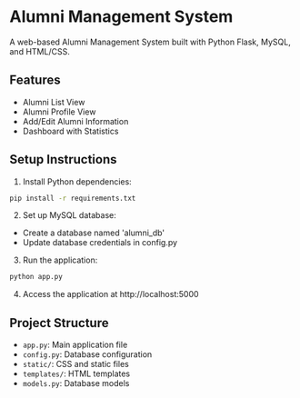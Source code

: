 # Alumni Management System

A web-based Alumni Management System built with Python Flask, MySQL, and HTML/CSS.

## Features
- Alumni List View
- Alumni Profile View
- Add/Edit Alumni Information
- Dashboard with Statistics

## Setup Instructions

1. Install Python dependencies:
```bash
pip install -r requirements.txt
```

2. Set up MySQL database:
- Create a database named 'alumni_db'
- Update database credentials in config.py

3. Run the application:
```bash
python app.py
```

4. Access the application at http://localhost:5000

## Project Structure
- `app.py`: Main application file
- `config.py`: Database configuration
- `static/`: CSS and static files
- `templates/`: HTML templates
- `models.py`: Database models 